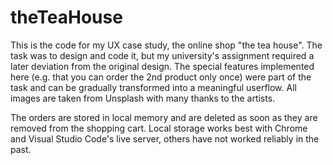 # theTeaHouse

This is the code for my UX case study, the online shop "the tea house". The task was to design and code it, but my university's assignment required a later deviation from the original design. The special features implemented here (e.g. that you can order the 2nd product only once) were part of the task and can be gradually transformed into a meaningful userflow. All images are taken from Unsplash with many thanks to the artists.

The orders are stored in local memory and are deleted as soon as they are removed from the shopping cart. 
Local storage works best with Chrome and Visual Studio Code's live server, others have not worked reliably in the past. 


